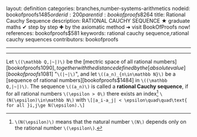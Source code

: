 layout: definition
categories: branches,number-systems-arithmetics
nodeid: bookofproofs$1485
orderid: 200
parentid: bookofproofs$8264
title: Rational Cauchy Sequence
description: RATIONAL CAUCHY SEQUENCE ★ graduate maths ✔ step by step ✚ by the axiomatic method ➜ visit BookOfProofs now!
references: bookofproofs$581
keywords: rational cauchy sequence,rational cauchy sequences
contributors: bookofproofs

---


---

Let `\((\mathbb Q,|~|)\)` be the [mectric space of all rational numbers][bookofproofs$1090],  together with the distance defined by the [absolute value][bookofproofs$1081] "`\(|~|\)`",
and let `\((a_n)_{n\in\mathbb N}\)`  be a [sequence of rational numbers][bookofproofs$1484] in `\((\mathbb Q,|~|)\)`. 
The sequence `\((a_n)\)` is called a **rational Cauchy sequence**, if for all rational numbers `\(\epsilon > 0\)` there exists an index[^1] `\(N(\epsilon)\in\mathbb N\)` with
`\[|a_i-a_j| < \epsilon\quad\quad\text{ for all }i,j\ge N(\epsilon).\]`

[^1]: `\(N(\epsilon)\)` means that the natural number `\(N\)` depends only on the rational number `\(\epsilon\)`.
